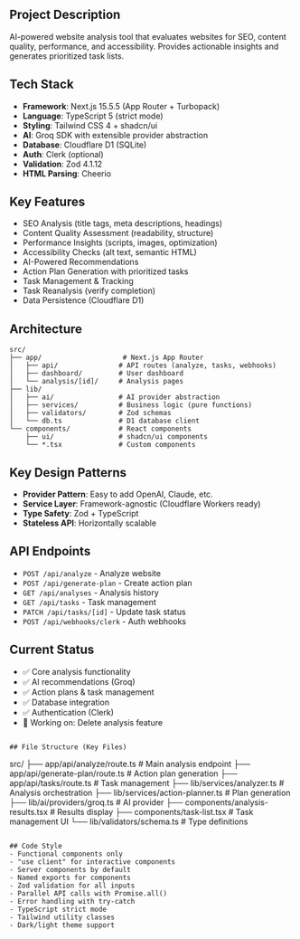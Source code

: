 ## Project Description
AI-powered website analysis tool that evaluates websites for SEO, content quality, performance, and accessibility. Provides actionable insights and generates prioritized task lists.

## Tech Stack
- **Framework**: Next.js 15.5.5 (App Router + Turbopack)
- **Language**: TypeScript 5 (strict mode)
- **Styling**: Tailwind CSS 4 + shadcn/ui
- **AI**: Groq SDK with extensible provider abstraction
- **Database**: Cloudflare D1 (SQLite)
- **Auth**: Clerk (optional)
- **Validation**: Zod 4.1.12
- **HTML Parsing**: Cheerio

## Key Features
- SEO Analysis (title tags, meta descriptions, headings)
- Content Quality Assessment (readability, structure)
- Performance Insights (scripts, images, optimization)
- Accessibility Checks (alt text, semantic HTML)
- AI-Powered Recommendations
- Action Plan Generation with prioritized tasks
- Task Management & Tracking
- Task Reanalysis (verify completion)
- Data Persistence (Cloudflare D1)

## Architecture
```
src/
├── app/                    # Next.js App Router
│   ├── api/               # API routes (analyze, tasks, webhooks)
│   ├── dashboard/         # User dashboard
│   └── analysis/[id]/     # Analysis pages
├── lib/
│   ├── ai/                # AI provider abstraction
│   ├── services/          # Business logic (pure functions)
│   ├── validators/        # Zod schemas
│   └── db.ts              # D1 database client
└── components/            # React components
    ├── ui/                # shadcn/ui components
    └── *.tsx              # Custom components
```

## Key Design Patterns
- **Provider Pattern**: Easy to add OpenAI, Claude, etc.
- **Service Layer**: Framework-agnostic (Cloudflare Workers ready)
- **Type Safety**: Zod + TypeScript
- **Stateless API**: Horizontally scalable

## API Endpoints
- `POST /api/analyze` - Analyze website
- `POST /api/generate-plan` - Create action plan
- `GET /api/analyses` - Analysis history
- `GET /api/tasks` - Task management
- `PATCH /api/tasks/[id]` - Update task status
- `POST /api/webhooks/clerk` - Auth webhooks

## Current Status
- ✅ Core analysis functionality
- ✅ AI recommendations (Groq)
- ✅ Action plans & task management
- ✅ Database integration
- ✅ Authentication (Clerk)
- 🔄 Working on: Delete analysis feature
```

## File Structure (Key Files)
```
src/
├── app/api/analyze/route.ts           # Main analysis endpoint
├── app/api/generate-plan/route.ts     # Action plan generation
├── app/api/tasks/route.ts             # Task management
├── lib/services/analyzer.ts           # Analysis orchestration
├── lib/services/action-planner.ts     # Plan generation
├── lib/ai/providers/groq.ts           # AI provider
├── components/analysis-results.tsx    # Results display
├── components/task-list.tsx           # Task management UI
└── lib/validators/schema.ts           # Type definitions
```

## Code Style
- Functional components only
- "use client" for interactive components
- Server components by default
- Named exports for components
- Zod validation for all inputs
- Parallel API calls with Promise.all()
- Error handling with try-catch
- TypeScript strict mode
- Tailwind utility classes
- Dark/light theme support
```
